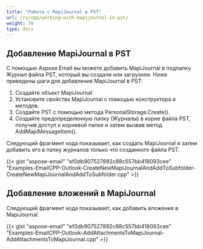 ```yaml
---
title: "Работа с MapiJournal в PST"
url: /ru/cpp/working-with-mapijournal-in-pst/
weight: 70
type: docs
---
```


## **Добавление MapiJournal в PST**
С помощью Aspose.Email вы можете добавить MapiJournal в подпапку Журнал файла PST, который вы создали или загрузили. Ниже приведены шаги для добавления MapiJournal в PST:

1. Создайте объект MapiJournal
1. Установите свойства MapiJournal с помощью конструктора и методов.
1. Создайте PST с помощью метода PersonalStorage.Create().
1. Создайте предопределенную папку (Журналы) в корне файла PST, получив доступ к корневой папке и затем вызвав метод AddMapiMessageItem().

Следующий фрагмент кода показывает, как создать MapiJournal и затем добавить его в папку журналов только что созданного файла PST.



{{< gist "aspose-email" "ef0db907527892c88c557bb418093cee" "Examples-EmailCPP-Outlook-CreateNewMapiJournalAndAddToSubfolder-CreateNewMapiJournalAndAddToSubfolder.cpp" >}}
## **Добавление вложений в MapiJournal**
Следующий фрагмент кода показывает, как добавить вложения в MapiJournal.



{{< gist "aspose-email" "ef0db907527892c88c557bb418093cee" "Examples-EmailCPP-Outlook-AddAttachmentsToMapiJournal-AddAttachmentsToMapiJournal.cpp" >}}